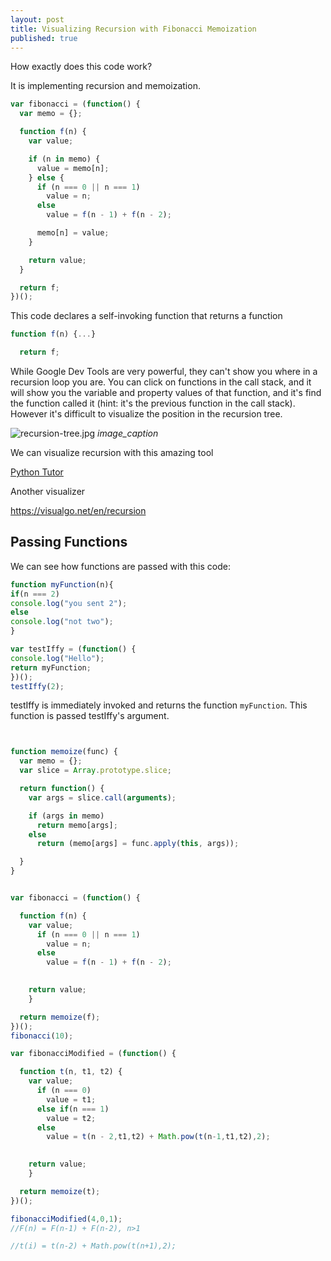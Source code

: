 ```yaml
---
layout: post
title: Visualizing Recursion with Fibonacci Memoization
published: true
---
```


How exactly does this code work?

It is implementing recursion and memoization.

```javascript
var fibonacci = (function() {
  var memo = {};

  function f(n) {
    var value;

    if (n in memo) {
      value = memo[n];
    } else {
      if (n === 0 || n === 1)
        value = n;
      else
        value = f(n - 1) + f(n - 2);

      memo[n] = value;
    }

    return value;
  }

  return f;
})();
```

This code declares a self-invoking function that returns a function

```javascript
function f(n) {...}

  return f;
  ```
  
  While Google Dev Tools are very powerful, they can't show you where in a recursion loop you are. You can click on functions in the call stack, and it will show you the variable and property values of that function, and it's find the function called it (hint: it's the previous function in the call stack).
  However it's difficult to visualize the position in the recursion tree.
  
  ![recursion-tree.jpg]({{site.baseurl}}/images/recursion-tree.jpg)
  *image_caption*
  
  We can visualize recursion with this amazing tool
  
  [Python Tutor](http://www.pythontutor.com/visualize.html#mode=display)
  
  Another visualizer
  
  https://visualgo.net/en/recursion
  
  ## Passing Functions
  
  We can see how functions are passed with this code:
  
  ```javascript
  function myFunction(n){
  if(n === 2)
  console.log("you sent 2");
  else
  console.log("not two");
}

var testIffy = (function() {
  console.log("Hello");
  return myFunction;
})(); 
testIffy(2);
```

testIffy is immediately invoked and returns the function `myFunction`. This function is passed testIffy's argument.
```javascript


function memoize(func) {
  var memo = {};
  var slice = Array.prototype.slice;

  return function() {
    var args = slice.call(arguments);

    if (args in memo)
      return memo[args];
    else
      return (memo[args] = func.apply(this, args));

  }
}


var fibonacci = (function() {

  function f(n) {
    var value;
      if (n === 0 || n === 1)
        value = n;
      else
        value = f(n - 1) + f(n - 2);
    

    return value;
    }

  return memoize(f);
})();
fibonacci(10);

var fibonacciModified = (function() {

  function t(n, t1, t2) {
    var value;
      if (n === 0)
        value = t1;
      else if(n === 1)
        value = t2;
      else   
        value = t(n - 2,t1,t2) + Math.pow(t(n-1,t1,t2),2);
    

    return value;
    }

  return memoize(t);
})();

fibonacciModified(4,0,1);
//F(n) = F(n-1) + F(n-2), n>1

//t(i) = t(n-2) + Math.pow(t(n+1),2);
```
